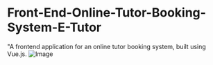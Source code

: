 # Front-End-Online-Tutor-Booking-System-E-Tutor
"A frontend application for an online tutor booking system, built using Vue.js.
![Image](https://github.com/user-attachments/assets/3770910a-f9da-4c39-80eb-97d3743ff492)
